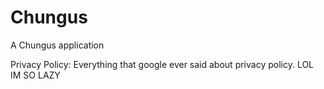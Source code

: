 # Chungus
A Chungus application

Privacy Policy:
Everything that google ever said about privacy policy.
LOL IM SO LAZY
